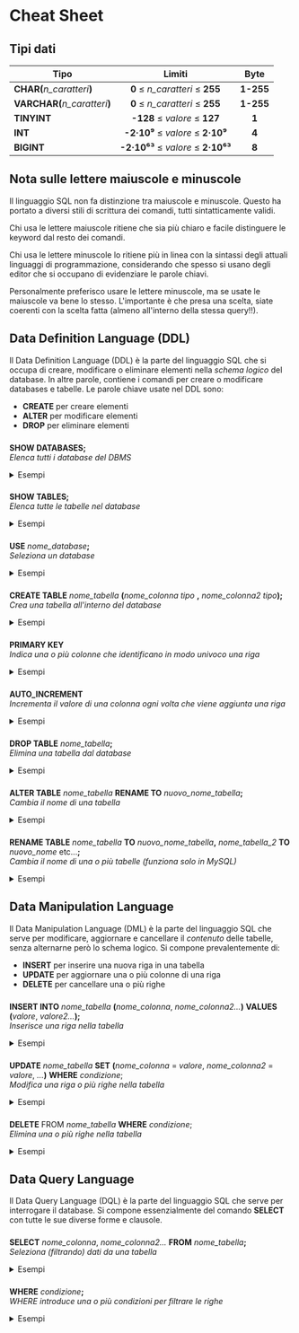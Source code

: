 # Cheat Sheet

## Tipi dati

| Tipo | Limiti | Byte |
|-|:-:|:-:| 
| __CHAR(__*n_caratteri*__)__ | __0__ ≤ *n_caratteri* ≤ __255__ | __1-255__ |
| __VARCHAR(__*n_caratteri*__)__ | __0__ ≤ *n_caratteri* ≤ __255__ | __1-255__ |
| __TINYINT__ | __-128__ ≤ *valore* ≤ __127__ | __1__ | 
| __INT__ | __-2·10⁹__ ≤ *valore* ≤ __2·10⁹__ | __4__ | 
| __BIGINT__ | __-2·10⁶³__ ≤ *valore* ≤ __2·10⁶³__ | __8__ | 

## Nota sulle lettere maiuscole e minuscole
Il linguaggio SQL non fa distinzione tra maiuscole e minuscole. Questo ha portato a diversi stili di scrittura dei comandi, tutti sintatticamente validi. 

Chi usa le lettere maiuscole ritiene che sia più chiaro e facile distinguere le keyword dal resto dei comandi.

Chi usa le lettere minuscole lo ritiene più in linea con la sintassi degli attuali linguaggi di programmazione, considerando che spesso si usano degli editor che si occupano di evidenziare le parole chiavi.

Personalmente preferisco usare le lettere minuscole, ma se usate le maiuscole va bene lo stesso. L'importante è che presa una scelta, siate coerenti con la scelta fatta (almeno all'interno della stessa query!!).


## Data Definition Language (DDL)
Il Data Definition Language (DDL) è la parte del linguaggio SQL che si occupa di creare, modificare o eliminare elementi nella _schema logico_ del database. In altre parole, contiene i comandi per creare o modificare databases e tabelle. Le parole chiave usate nel DDL sono:
- __CREATE__ per creare elementi
- __ALTER__ per modificare elementi
- __DROP__ per eliminare elementi


###
**SHOW DATABASES;**<br>
*Elenca tutti i database del DBMS*

<details closed> 
<summary>Esempi</summary>

```sql
SHOW DATABASES;
```
</details>


###
**SHOW TABLES;**<br>
*Elenca tutte le tabelle nel database*
<details closed> 
<summary>Esempi</summary>

```sql
SHOW TABLES;
```
</details>

###
**USE** _nome_database_**;**<br>
*Seleziona un database*
<details closed> 
<summary>Esempi</summary>

```sql
USE calendario;
```
```sql
USE bar;
```
</details>



###
**CREATE TABLE** *nome_tabella* __(__*nome_colonna* *tipo* __,__ *nome_colonna2* *tipo*__);__<br>
*Crea una tabella all'interno del database*
<details closed> 
<summary>Esempi</summary>

```sql
CREATE TABLE eventi (titolo varchar(255), data int);
```
```sql
CREATE TABLE studenti (nome varchar(100), cognome varchar(100), eta int unsigned);
```
</details>

###
**PRIMARY KEY**<br>
*Indica una o più colonne che identificano in modo univoco una riga*
<details closed> 
<summary>Esempi</summary>

```sql
CREATE TABLE cittadini (codicefiscale char(16) PRIMARY KEY, nome varchar(255));
```
```sql
CREATE TABLE utenti (username varchar(50) PRIMARY KEY, password varchar(255));
```
```sql
CREATE TABLE telefoni (modello char(10) PRIMARY KEY, disponibilita int);
```
</details>




###
**AUTO_INCREMENT**<br>
*Incrementa il valore di una colonna ogni volta che viene aggiunta una riga*
<details closed> 
<summary>Esempi</summary>

```sql
CREATE TABLE prodotti (id int PRIMARY KEY AUTO_INCREMENT, nome varchar(255));
```
</details>




###
**DROP TABLE** *nome_tabella*__;__<br>
*Elimina una tabella dal database*
<details closed> 
<summary>Esempi</summary>

```sql
DROP TABLE prodotti;
```
```sql
DROP TABLE utenti;
```
```sql
DROP TABLE studenti;
```
</details>



###
**ALTER TABLE** *nome_tabella* **RENAME TO** *nuovo_nome_tabella*__;__<br>
*Cambia il nome di una tabella*
<details closed> 
<summary>Esempi</summary>

```sql
ALTER TABLE utenti RENAME studenti;
```
```sql
ALTER TABLE ata RENAME personale_ata ;
```
</details>
	



###
**RENAME TABLE** *nome_tabella* **TO** *nuovo_nome_tabella*__,__ *nome_tabella_2* **TO** *nuovo_nome* etc...__;__<br>
*Cambia il nome di una o più tabelle (funziona solo in MySQL)*
<details closed> 
<summary>Esempi</summary>

```sql
RENAME TABLE utenti TO professori;
```
```sql
RENAME TABLE ny_times TO pubblicazioni_ny_times, the_guardian TO pubblicazioni_the_guardian;
```
</details>
	


## Data Manipulation Language
Il Data Manipulation Language (DML) è la parte del linguaggio SQL che serve per modificare, aggiornare e cancellare il _contenuto_ delle tabelle, senza alternarne però lo schema logico. Si compone prevalentemente di:
- __INSERT__ per inserire una nuova riga in una tabella
- __UPDATE__ per aggiornare una o più colonne di una riga
- __DELETE__ per cancellare una o più righe

###
**INSERT INTO** *nome_tabella* __(__*nome_colonna*, *nome_colonna2...*__)__ **VALUES** __(__*valore*, *valore2...*__);__<br>
*Inserisce una riga nella tabella*
<details closed> 
<summary>Esempi</summary>

```sql
INSERT INTO studenti (nome, cognome) VALUES ('Mario', 'Rossi');
```
```sql
INSERT INTO targhe (targa) VALUES ('AB123CD');
```
```sql
INSERT INTO prodotti (nome, costo, disponibilita) VALUES ('Acqua', 0.50);
```
</details>



###
**UPDATE** *nome_tabella* **SET** __(__*nome_colonna* = *valore*, *nome_colonna2* = *valore*, *...*__)__ **WHERE** *condizione*;<br>
*Modifica una riga o più righe nella tabella*
<details closed> 
<summary>Esempi</summary>

```sql
UPDATE studenti SET (nome='Claudio') WHERE cognome='Rossi';
```
</details>

###
**DELETE** FROM *nome_tabella* **WHERE** *condizione*;<br>
*Elimina una o più righe nella tabella*
<details closed> 
<summary>Esempi</summary>

```sql
DELETE FROM studenti WHERE cognome='Rossi';
```
</details>


## Data Query Language
Il Data Query Language (DQL) è la parte del linguaggio SQL che serve per interrogare il database. Si compone essenzialmente del comando __SELECT__ con tutte le sue diverse forme e clausole.

###
**SELECT** *nome_colonna*, *nome_colonna2...* **FROM** *nome_tabella*__;__<br>
*Seleziona (filtrando) dati da una tabella*
<details closed> 
<summary>Esempi</summary>

```sql
SELECT nome, cognome FROM dipendenti;
```
```sql
SELECT costo FROM merendine;
```
```sql
SELECT * FROM video -- "*" significa "tutte le colonne";
```
L'asterisco (_star_ in inglese) è da usare esclusivamente in fase di debug o nei rari casi in cui serva effettivamente avere tutte le colonne per eseguire qualche tipo di indagine. Nella pratica, in un'applicazione bisogna sempre selezionare le colonne che poi effettivamente saranno usate nel resto del codice, per aumentare le prestazioni ed evitare errori di vario genere.
</details>

###
**WHERE** *condizione*__;__<br>
*WHERE introduce una o più condizioni per filtrare le righe*
<details closed> 
<summary>Esempi</summary>

```sql
SELECT nome, cognome FROM cittadini WHERE regione='Lazio';
```
```sql
SELECT nome, indirizzo FROM hotel WHERE costo < 150.00 AND stanze_libere > 2;
```
```sql
SELECT nome, iban FROM libri WHERE review BETWEEN 3 AND 5;
```
</details>
	
